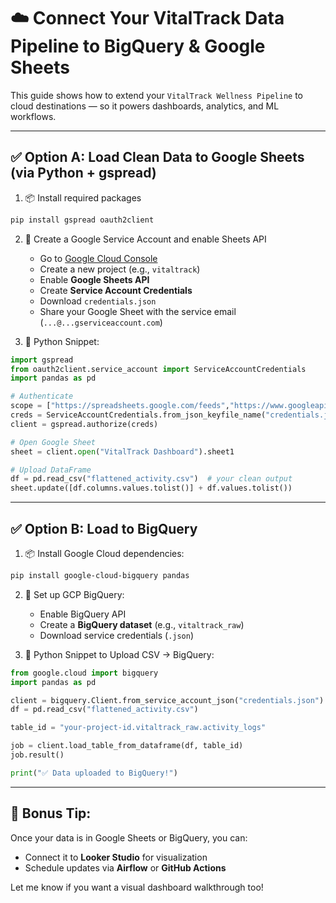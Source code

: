 # ☁️ Connect Your VitalTrack Data Pipeline to BigQuery & Google Sheets

This guide shows how to extend your `VitalTrack Wellness Pipeline` to cloud destinations — so it powers dashboards, analytics, and ML workflows.

---

## ✅ Option A: Load Clean Data to Google Sheets (via Python + gspread)

1. 📦 Install required packages

```bash
pip install gspread oauth2client
```

2. 🔐 Create a Google Service Account and enable Sheets API
   - Go to [Google Cloud Console](https://console.cloud.google.com/)
   - Create a new project (e.g., `vitaltrack`)
   - Enable **Google Sheets API**
   - Create **Service Account Credentials**
   - Download `credentials.json`
   - Share your Google Sheet with the service email (`...@...gserviceaccount.com`)

3. 🧠 Python Snippet:

```python
import gspread
from oauth2client.service_account import ServiceAccountCredentials
import pandas as pd

# Authenticate
scope = ["https://spreadsheets.google.com/feeds","https://www.googleapis.com/auth/drive"]
creds = ServiceAccountCredentials.from_json_keyfile_name("credentials.json", scope)
client = gspread.authorize(creds)

# Open Google Sheet
sheet = client.open("VitalTrack Dashboard").sheet1

# Upload DataFrame
df = pd.read_csv("flattened_activity.csv")  # your clean output
sheet.update([df.columns.values.tolist()] + df.values.tolist())
```

---

## ✅ Option B: Load to BigQuery

1. 📦 Install Google Cloud dependencies:

```bash
pip install google-cloud-bigquery pandas
```

2. 🔐 Set up GCP BigQuery:
   - Enable BigQuery API
   - Create a **BigQuery dataset** (e.g., `vitaltrack_raw`)
   - Download service credentials (`.json`)

3. 🧠 Python Snippet to Upload CSV → BigQuery:

```python
from google.cloud import bigquery
import pandas as pd

client = bigquery.Client.from_service_account_json("credentials.json")
df = pd.read_csv("flattened_activity.csv")

table_id = "your-project-id.vitaltrack_raw.activity_logs"

job = client.load_table_from_dataframe(df, table_id)
job.result()

print("✅ Data uploaded to BigQuery!")
```

---

## 🎯 Bonus Tip:

Once your data is in Google Sheets or BigQuery, you can:
- Connect it to **Looker Studio** for visualization
- Schedule updates via **Airflow** or **GitHub Actions**

Let me know if you want a visual dashboard walkthrough too!

